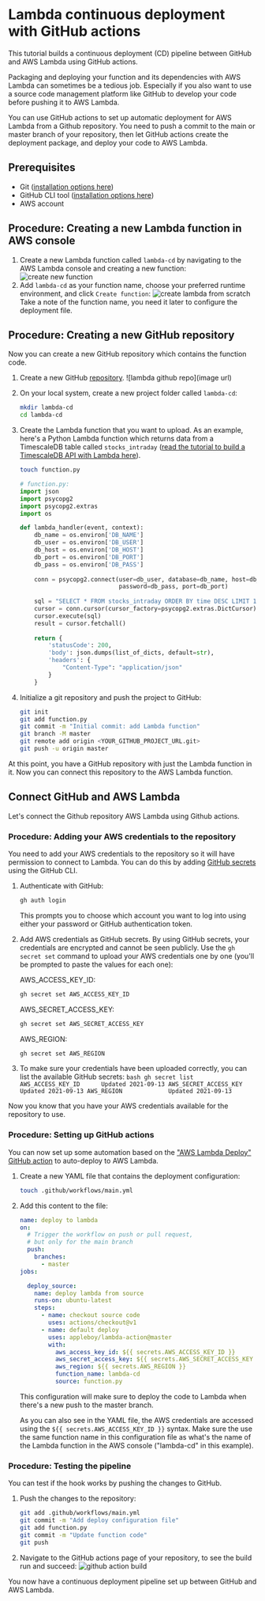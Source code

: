 # Lambda continuous deployment with GitHub actions
This tutorial builds a continuous deployment (CD) pipeline between GitHub and AWS Lambda using GitHub actions.

Packaging and deploying your function and its dependencies with AWS Lambda can sometimes be a tedious job. Especially if you also want to use a source code management platform like GitHub to develop your code before pushing it to AWS Lambda.

You can use GitHub actions to set up automatic deployment for AWS Lambda from a Github repository.
You need to push a commit to the main or master branch of your repository, then let GitHub actions create the deployment 
package, and deploy your code to AWS Lambda.

## Prerequisites
* Git ([installation options here](https://git-scm.com/book/en/v2/Getting-Started-Installing-Git))
* GitHub CLI tool ([installation options here](https://github.com/cli/cli#installation))
* AWS account

## Procedure: Creating a new Lambda function in AWS console
1.  Create a new Lambda function called `lambda-cd` by navigating to the AWS Lambda console and creating a new function:
    ![create new function](https://assets.timescale.com/docs/images/tutorials/aws-lambda-tutorial/create_new_function.png)
1.  Add `lambda-cd` as your function name, choose your preferred runtime environment, and click `Create function`:
    ![create lambda from scratch](https://assets.timescale.com/docs/images/tutorials/aws-lambda-tutorial/from_scratch.png)
    Take a note of the function name, you need it later to configure the deployment file.

## Procedure: Creating a new GitHub repository
Now you can create a new GitHub repository which contains the function code.

1.  Create a new GitHub [repository](https://github.com/new).
    ![lambda github repo](image url)
1.  On your local system, create a new project folder called `lambda-cd`:
    ```bash
    mkdir lambda-cd
    cd lambda-cd
    ```
1.  Create the Lambda function that you want to upload.
    As an example, here's a Python Lambda function which returns data from a TimescaleDB table called `stocks_intraday`
    ([read the tutorial to build a TimescaleDB API with Lambda here](/tutorials/aws-lambda/create-data-api/)).
    ```bash
    touch function.py
    ```

    ```python
    # function.py:
    import json
    import psycopg2
    import psycopg2.extras
    import os
    
    def lambda_handler(event, context):
        db_name = os.environ['DB_NAME']
        db_user = os.environ['DB_USER']
        db_host = os.environ['DB_HOST']
        db_port = os.environ['DB_PORT']
        db_pass = os.environ['DB_PASS']
        
        conn = psycopg2.connect(user=db_user, database=db_name, host=db_host,
                                password=db_pass, port=db_port)
        
        sql = "SELECT * FROM stocks_intraday ORDER BY time DESC LIMIT 10"
        cursor = conn.cursor(cursor_factory=psycopg2.extras.DictCursor)
        cursor.execute(sql)
        result = cursor.fetchall()
        
        return {
            'statusCode': 200,
            'body': json.dumps(list_of_dicts, default=str),
            'headers': {
                "Content-Type": "application/json"
            }
        }
    ```
1.  Initialize a git repository and push the project to GitHub:
    ```bash
    git init
    git add function.py
    git commit -m "Initial commit: add Lambda function"
    git branch -M master
    git remote add origin <YOUR_GITHUB_PROJECT_URL.git>
    git push -u origin master
    ```

At this point, you have a GitHub repository with just the Lambda function in it. Now you can connect this repository to the AWS Lambda function.

## Connect GitHub and AWS Lambda

Let's connect the Github repository AWS Lambda using Github actions.

### Procedure: Adding your AWS credentials to the repository
You need to add your AWS credentials to the repository so it will have permission to connect to Lambda. You can do this
by adding [GitHub secrets](https://docs.github.com/en/actions/reference/encrypted-secrets) using the GitHub CLI.

1.  Authenticate with GitHub:
    ```bash
    gh auth login
    ```
    This prompts you to choose which account you want to log into using either your password or GitHub
    authentication token.
1.  Add AWS credentials as GitHub secrets. 
    By using GitHub secrets, your credentials are encrypted and cannot be seen 
    publicly. Use the `gh secret set` command to upload your AWS credentials one by one 
    (you'll be prompted to paste the values for each one):
    
    AWS_ACCESS_KEY_ID:
    ```bash
    gh secret set AWS_ACCESS_KEY_ID
    ```
    
    AWS_SECRET_ACCESS_KEY:
    ```bash
    gh secret set AWS_SECRET_ACCESS_KEY
    ```
    
    AWS_REGION:
    ```bash
    gh secret set AWS_REGION
    ```
    
1.   To make sure your credentials have been uploaded correctly, you can list the available GitHub secrets:
    ```bash
    gh secret list
    AWS_ACCESS_KEY_ID      Updated 2021-09-13
    AWS_SECRET_ACCESS_KEY  Updated 2021-09-13
    AWS_REGION             Updated 2021-09-13
    ```

Now you know that you have your AWS credentials available for the repository to use.

### Procedure: Setting up GitHub actions
You can now set up some automation based on the ["AWS Lambda Deploy" GitHub action](https://github.com/marketplace/actions/aws-lambda-deploy)
to auto-deploy to AWS Lambda.

1.  Create a new YAML file that contains the deployment configuration:
    ```bash
    touch .github/workflows/main.yml
    ```
    
1.  Add this content to the file:
    ```yml
    name: deploy to lambda
    on:
      # Trigger the workflow on push or pull request,
      # but only for the main branch
      push:
        branches:
          - master
    jobs:
    
      deploy_source:
        name: deploy lambda from source
        runs-on: ubuntu-latest
        steps:
          - name: checkout source code
            uses: actions/checkout@v1
          - name: default deploy
            uses: appleboy/lambda-action@master
            with:
              aws_access_key_id: ${{ secrets.AWS_ACCESS_KEY_ID }}
              aws_secret_access_key: ${{ secrets.AWS_SECRET_ACCESS_KEY }}
              aws_region: ${{ secrets.AWS_REGION }}
              function_name: lambda-cd
              source: function.py
    ```
    This configuration will make sure to deploy the code to Lambda when there's a new push to the master branch.

    As you can also see in the YAML file, the AWS credentials are accessed using the `${{ secrets.AWS_ACCESS_KEY_ID }}` syntax.
    Make sure the use the same function name in this configuration file as what's the name of the Lambda function in
    the AWS console ("lambda-cd" in this example).

### Procedure: Testing the pipeline
You can test if the hook works by pushing the changes to GitHub.

1.  Push the changes to the repository:
    ```bash
    git add .github/workflows/main.yml
    git commit -m "Add deploy configuration file"
    git add function.py
    git commit -m "Update function code"
    git push
    ```
1.  Navigate to the GitHub actions page of your repository, to see the build run and succeed:
    ![github action build](https://assets.timescale.com/docs/images/tutorials/aws-lambda-tutorial/github_action_lambda.png)

You now have a continuous deployment pipeline set up between GitHub and AWS Lambda.
